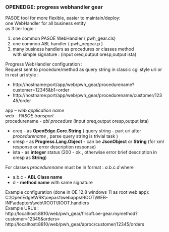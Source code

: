### OPENEDGE:  progress webhandler gear

PASOE tool for more flexible, easier to maintain/deploy:   
one WebHandler for all business entity  
as 3 tier logic :  
1.  one common  PASOE WebHandler  ( pwh_gear.cls)
2.  one common ABL  handler ( pwh_oegear.p )
3.  many business handlers as  procedures or classes method   
    with  simple signature : (input oreq,output oresp,output ista)   


Progress WebHandler configuration  :  
Request sent to procedure/method  as query string in classic cgi style uri or in rest uri style :

* http://hostname:port/app/web/pwh_gear/procedurename?customer=12345&b1=order    
* http://hostname:port/app/web/pwh_gear/procedurename/customer/12345/order

app – *web application name*   
web – *PASOE transport*   
procedurename - *abl procedure* (input oreq,output oresp,output ista) 
-  oreq - as **OpenEdge.Core.String** ( query string - part uri after *procedurename* , parse query string is trivial task ) 
-  oresp - as **Progress.Lang.Object** - can be **JsonObject** or **String** (for xml response  or error description  response)
-  ista - as **integer** status (200 - ok , otherwise error brief description in oresp as **String**) 

For classes *procedurename* must be in format :  *a.b.c.d*  where 
- a.b.c - **ABL Class name**
- d - **method name** with same signature

  
  
Example configuration (done in OE 12.8 windows 11 as root web app):  
C:\OpenEdge\WRK\oepas1\webapps\ROOT\WEB-INF\adapters\web\ROOT\ROOT.handlers  
Example URL's :  
http://localhost:8810/web/pwh_gear/firsoft.oe-gear.mymethod?customer=12345&orders=  
http://localhost:8810/web/pwh_gear/aproc/customer/12345/orders  


